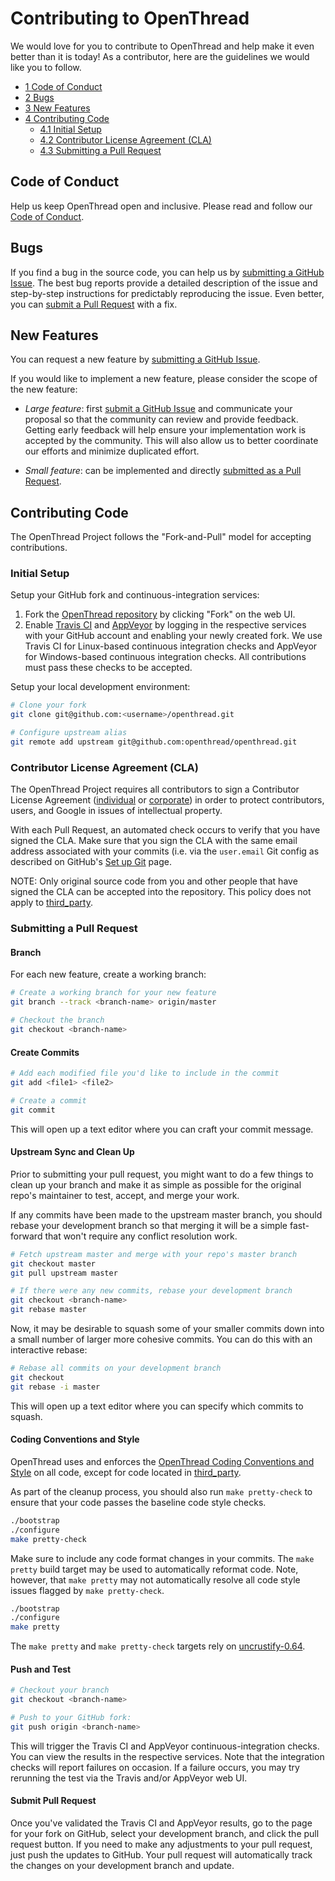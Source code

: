 # Contributing to OpenThread

We would love for you to contribute to OpenThread and help make it even better than it is today! As a contributor, here are the guidelines we would like you to follow.

* [1 Code of Conduct](#code-of-conduct)
* [2 Bugs](#bugs)
* [3 New Features](#new-features)
* [4 Contributing Code](#contributing-code)
  * [4.1 Initial Setup](#initial-setup)
  * [4.2 Contributor License Agreement (CLA)](#contributor-license-agreement--cla-)
  * [4.3 Submitting a Pull Request](#submitting-a-pull-request)

## Code of Conduct

Help us keep OpenThread open and inclusive.  Please read and follow our [Code of Conduct](CODE_OF_CONDUCT.md).

## Bugs

If you find a bug in the source code, you can help us by [submitting a GitHub Issue](https://github.com/openthread/openthread/issues/new).  The best bug reports provide a detailed description of the issue and step-by-step instructions for predictably reproducing the issue.  Even better, you can [submit a Pull Request](#submitting-a-pull-request) with a fix.

## New Features

You can request a new feature by [submitting a GitHub Issue](https://github.com/openthread/openthread/issues/new).

If you would like to implement a new feature, please consider the scope of the new feature:

* *Large feature*: first [submit a GitHub Issue](https://github.com/openthread/openthread/issues/new) and communicate your proposal so that the community can review and provide feedback.  Getting early feedback will help ensure your implementation work is accepted by the community.  This will also allow us to better coordinate our efforts and minimize duplicated effort.

* *Small feature*: can be implemented and directly [submitted as a Pull Request](#submitting-a-pull-request).

## Contributing Code

The OpenThread Project follows the "Fork-and-Pull" model for accepting contributions.

### Initial Setup

Setup your GitHub fork and continuous-integration services:

1. Fork the [OpenThread repository](https://github.com/openthread/openthread) by clicking "Fork" on the web UI.
2. Enable [Travis CI](https://travis-ci.org/) and [AppVeyor](https://ci.appveyor.com/) by logging in the respective services with your GitHub account and enabling your newly created fork.  We use Travis CI for Linux-based continuous integration checks and AppVeyor for Windows-based continuous integration checks.  All contributions must pass these checks to be accepted.

Setup your local development environment:

```bash
# Clone your fork
git clone git@github.com:<username>/openthread.git

# Configure upstream alias
git remote add upstream git@github.com:openthread/openthread.git
```

### Contributor License Agreement (CLA)

The OpenThread Project requires all contributors to sign a Contributor License Agreement ([individual](https://developers.google.com/open-source/cla/individual) or [corporate](https://developers.google.com/open-source/cla/corporate)) in order to protect contributors, users, and Google in issues of intellectual property.

With each Pull Request, an automated check occurs to verify that you have signed the CLA.  Make sure that you sign the CLA with the same email address associated with your commits (i.e. via the `user.email` Git config as described on GitHub's [Set up Git](https://help.github.com/articles/set-up-git/) page.

NOTE: Only original source code from you and other people that have signed the CLA can be accepted into the repository. This policy does not apply to [third_party](https://github.com/openthread/openthread/tree/master/third_party).


### Submitting a Pull Request

#### Branch

For each new feature, create a working branch:

```bash
# Create a working branch for your new feature
git branch --track <branch-name> origin/master

# Checkout the branch
git checkout <branch-name>
```

#### Create Commits

```bash
# Add each modified file you'd like to include in the commit
git add <file1> <file2>

# Create a commit
git commit
```

This will open up a text editor where you can craft your commit message.

#### Upstream Sync and Clean Up

Prior to submitting your pull request, you might want to do a few things to clean up your branch and make it as simple as possible for the original repo's maintainer to test, accept, and merge your work.

If any commits have been made to the upstream master branch, you should rebase your development branch so that merging it will be a simple fast-forward that won't require any conflict resolution work.

```bash
# Fetch upstream master and merge with your repo's master branch
git checkout master
git pull upstream master

# If there were any new commits, rebase your development branch
git checkout <branch-name>
git rebase master
```

Now, it may be desirable to squash some of your smaller commits down into a small number of larger more cohesive commits. You can do this with an interactive rebase:

```bash
# Rebase all commits on your development branch
git checkout 
git rebase -i master
```

This will open up a text editor where you can specify which commits to squash.

#### Coding Conventions and Style

OpenThread uses and enforces the [OpenThread Coding Conventions and Style](STYLE_GUIDE.md) on all code, except for code located in [third_party](third_party).

As part of the cleanup process, you should also run `make pretty-check` to ensure that your code passes the baseline code style checks.

```bash
./bootstrap
./configure
make pretty-check
```

Make sure to include any code format changes in your commits.  The `make pretty` build target may be used to automatically reformat code.  Note, however, that `make pretty` may not automatically resolve all code style issues flagged by `make pretty-check`.

```bash
./bootstrap
./configure
make pretty
```

The `make pretty` and `make pretty-check` targets rely on [uncrustify-0.64](https://github.com/uncrustify/uncrustify/releases/tag/uncrustify-0.64).

#### Push and Test

```bash
# Checkout your branch
git checkout <branch-name>

# Push to your GitHub fork:
git push origin <branch-name>
```

This will trigger the Travis CI and AppVeyor continuous-integration checks.  You can view the results in the respective services.  Note that the integration checks will report failures on occasion.  If a failure occurs, you may try rerunning the test via the Travis and/or AppVeyor web UI.

#### Submit Pull Request

Once you've validated the Travis CI and AppVeyor results, go to the page for your fork on GitHub, select your development branch, and click the pull request button. If you need to make any adjustments to your pull request, just push the updates to GitHub. Your pull request will automatically track the changes on your development branch and update.
